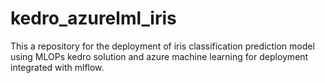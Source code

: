 # kedro_azurelml_iris
This a repository for the deployment of iris classification prediction model using MLOPs kedro solution and azure machine learning for deployment integrated with mlflow. 
